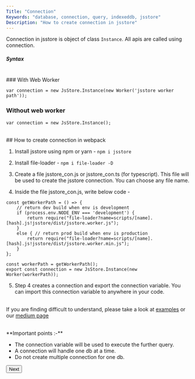 ```yaml
---
Title: "Connection"
Keywords: "database, connection, query, indexeddb, jsstore"
Description: "How to create connection in jsstore"
---
```


Connection in jsstore is object of class `Instance`. All apis are called using connection.

##### Syntax
<br>
### With Web Worker

```
var connection = new JsStore.Instance(new Worker('jsstore worker path'));

```

### Without web worker

```
var connection = new JsStore.Instance();

```
<div class="margin-top-30px top-border margin-bottom-20px"></div>
<br>
## How to create connection in webpack
<br>

1. Install jsstore using npm or yarn - `npm i jsstore`

2. Install file-loader -  `npm i file-loader -D`

3. Create a file jsstore\_con.js or jsstore\_con.ts (for typescript). This file will be used to create the jsstore connection. You can choose any file name.

4. Inside the file jsstore\_con.js, write below code - 

```
const getWorkerPath = () => {
    // return dev build when env is development
    if (process.env.NODE_ENV === 'development') {
        return require("file-loader?name=scripts/[name].[hash].js!jsstore/dist/jsstore.worker.js");
    }
    else { // return prod build when env is production
        return require("file-loader?name=scripts/[name].[hash].js!jsstore/dist/jsstore.worker.min.js");
    }
};

const workerPath = getWorkerPath();
export const connection = new JsStore.Instance(new Worker(workerPath));
```

5. Step 4 creates a connection and export the connection variable. You can import this connection variable to anywhere in your code.

<br>If you are finding difficult to understand, please take a look at [examples](https://github.com/ujjwalguptaofficial/JsStore/tree/master/examples) or our [medium page](https://medium.com/jsstore) 

<br>
**Important points :-**  

*   The connection variable will be used to execute the further query.
*   A connection will handle one db at a time.
*   Do not create multiple connection for one db.


<p class="margin-top-40px center-align">
      <button class="btn info btnNext">Next</button>
</p>